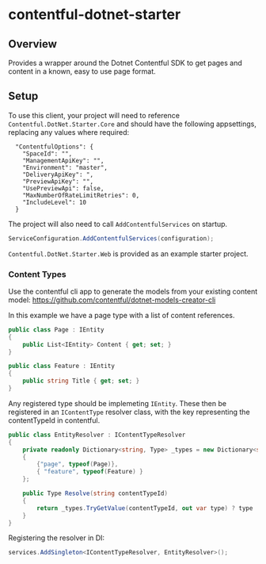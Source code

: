 # contentful-dotnet-starter

## Overview
Provides a wrapper around the Dotnet Contentful SDK to get pages and content in a known, easy to use page format.

## Setup
To use this client, your project will need to reference `Contentful.DotNet.Starter.Core` and should have the following appsettings, replacing any values where required:
```
  "ContentfulOptions": {
    "SpaceId": "",
    "ManagementApiKey": "",
    "Environment": "master",
    "DeliveryApiKey": ",
    "PreviewApiKey": "",
    "UsePreviewApi": false,
    "MaxNumberOfRateLimitRetries": 0,
    "IncludeLevel": 10
  }
```

The project will also need to call `AddContentfulServices` on startup.
```C#
ServiceConfiguration.AddContentfulServices(configuration);
```

`Contentful.DotNet.Starter.Web` is provided as an example starter project.

### Content Types
Use the contentful cli app to generate the models from your existing content model: https://github.com/contentful/dotnet-models-creator-cli

In this example we have a page type with a list of content references.

```C#
public class Page : IEntity
{
    public List<IEntity> Content { get; set; }
}
```

```C#
public class Feature : IEntity
{
    public string Title { get; set; }
}
```

Any registered type should be implemeting `IEntity`. These then be registered in an `IContentType` resolver class, with the key representing the contentTypeId in contentful.

```C#
public class EntityResolver : IContentTypeResolver
{
    private readonly Dictionary<string, Type> _types = new Dictionary<string, Type>()
    {
        {"page", typeof(Page)},
        { "feature", typeof(Feature) }
    };

    public Type Resolve(string contentTypeId)
    {
        return _types.TryGetValue(contentTypeId, out var type) ? type : null;
    }
}
```
Registering the resolver in DI:
```C#
services.AddSingleton<IContentTypeResolver, EntityResolver>();
```
